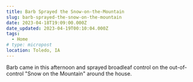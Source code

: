 ```yaml
---
title: Barb Sprayed the Snow-on-the-Mountain
slug: barb-sprayed-the-snow-on-the-mountain
date: 2023-04-18T19:09:00.000Z
date_updated: 2023-04-19T00:10:04.000Z
tags: 
  - Home
# type: micropost
location: Toledo, IA
---
```


Barb came in this afternoon and sprayed broadleaf control on the out-of-control "Snow on the Mountain" around the house.
